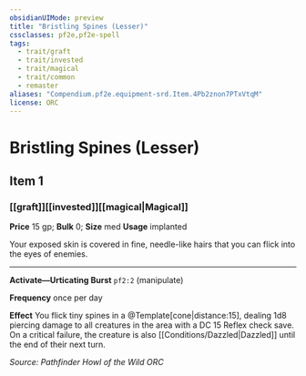 ```yaml
---
obsidianUIMode: preview
title: "Bristling Spines (Lesser)"
cssclasses: pf2e,pf2e-spell
tags:
  - trait/graft
  - trait/invested
  - trait/magical
  - trait/common
  - remaster
aliases: "Compendium.pf2e.equipment-srd.Item.4Pb2znon7PTxVtqM"
license: ORC
---
```

# Bristling Spines (Lesser)
## Item 1
### [[graft]][[invested]][[magical|Magical]]


**Price** 15 gp; 
**Bulk** 0; **Size** med
**Usage** implanted

Your exposed skin is covered in fine, needle-like hairs that you can flick into the eyes of enemies.

* * *

**Activate—Urticating Burst** `pf2:2` (manipulate)

**Frequency** once per day

**Effect** You flick tiny spines in a @Template\[cone|distance:15\], dealing 1d8 piercing damage to all creatures in the area with a DC 15 Reflex check save. On a critical failure, the creature is also [[Conditions/Dazzled|Dazzled]] until the end of their next turn.

*Source: Pathfinder Howl of the Wild*
*ORC*
